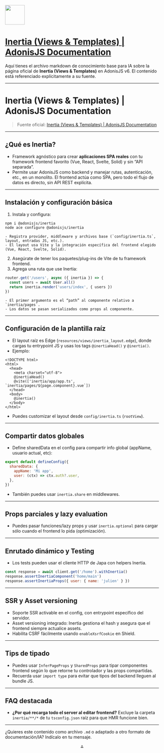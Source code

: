 <img src="https://r2cdn.perplexity.ai/pplx-full-logo-primary-dark%402x.png" style="height:64px;margin-right:32px"/>

# [Inertia (Views \& Templates) | AdonisJS Documentation](https://docs.adonisjs.com/guides/views-and-templates/inertia)

Aquí tienes el archivo markdown de conocimiento base para IA sobre la página oficial de **Inertia (Views \& Templates)** en AdonisJS v6. El contenido está referenciado explícitamente a su fuente.

***

# Inertia (Views \& Templates) | AdonisJS Documentation

> Fuente oficial: [Inertia (Views \& Templates) | AdonisJS Documentation](https://docs.adonisjs.com/guides/views-and-templates/inertia)

***

## ¿Qué es Inertia?

- Framework agnóstico para crear **aplicaciones SPA reales** con tu framework frontend favorito (Vue, React, Svelte, Solid) y sin “API separada”.
- Permite usar AdonisJS como backend y manejar rutas, autenticación, etc., en un monolito. El frontend actúa como SPA, pero todo el flujo de datos es directo, sin API REST explícita.

***

## Instalación y configuración básica

1. Instala y configura:

```bash
npm i @adonisjs/inertia
node ace configure @adonisjs/inertia
```

    - Registra provider, middleware y archivos base (`config/inertia.ts`, layout, entradas JS, etc.).
    - El layout usa Vite y la integración específica del frontend elegido (Vue, React, Svelte, Solid).
2. Asegúrate de tener los paquetes/plug-ins de Vite de tu framework frontend.
3. Agrega una ruta que use Inertia:

```js
router.get('/users', async ({ inertia }) => {
  const users = await User.all()
  return inertia.render('users/index', { users })
})
```

    - El primer argumento es el “path” al componente relativo a `inertia/pages`.
    - Los datos se pasan serializados como props al componente.

***

## Configuración de la plantilla raíz

- El layout raíz es Edge (`resources/views/inertia_layout.edge`), donde cargas tu entrypoint JS y usas los tags `@inertiaHead()` y `@inertia()`.
- Ejemplo:

```edge
<!DOCTYPE html>
<html>
  <head>
    <meta charset="utf-8">
    @inertiaHead()
    @vite(['inertia/app/app.ts', `inertia/pages/${page.component}.vue`])
  </head>
  <body>
    @inertia()
  </body>
</html>
```

- Puedes customizar el layout desde `config/inertia.ts` (`rootView`).

***

## Compartir datos globales

- Define sharedData en el config para compartir info global (appName, usuario actual, etc):

```js
export default defineConfig({
  sharedData: {
    appName: 'Mi app',
    user: (ctx) => ctx.auth?.user,
  },
})
```

- También puedes usar `inertia.share` en middlewares.

***

## Props parciales y lazy evaluation

- Puedes pasar funciones/lazy props y usar `inertia.optional` para cargar sólo cuando el frontend lo pida (optimización).

***

## Enrutado dinámico y Testing

- Los tests pueden usar el cliente HTTP de Japa con helpers Inertia.

```js
const response = await client.get('/home').withInertia()
response.assertInertiaComponent('home/main')
response.assertInertiaProps({ user: { name: 'julien' } })
```


***

## SSR y Asset versioning

- Soporte SSR activable en el config, con entrypoint específico del servidor.
- Asset versioning integrado: Inertia gestiona el hash y asegura que el frontend siempre actualice assets.
- Habilita CSRF fácilmente usando `enableXsrfCookie` en Shield.

***

## Tips de tipado

- Puedes usar `InferPageProps` y `SharedProps` para tipar componentes frontend según lo que retorne tu controlador y las props compartidas.
- Recuerda usar `import type` para evitar que tipos del backend lleguen al bundle JS.

***

## FAQ destacada

- **¿Por qué recarga todo el server al editar frontend?**
Excluye la carpeta `inertia/**/*` de tu `tsconfig.json` raíz para que HMR funcione bien.

***

¿Quieres este contenido como archivo `.md` o adaptado a otro formato de documentación/IA? Indícalo en tu mensaje.

<div style="text-align: center">⁂</div>

[^1]: https://docs.adonisjs.com/guides/views-and-templates/inertia

